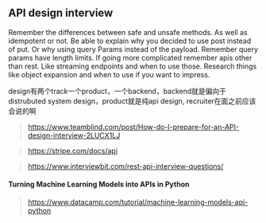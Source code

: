 ## API design interview
Remember the differences between safe and unsafe methods. As well as idempotent or not. Be able to explain why you decided to use post instead of put. Or why using query Params instead of the payload. Remember query params have length limits. If going more complicated remember apis other than rest. Like streaming endpoints and when to use those. Research things like object expansion and when to use if you want to impress.

design有两个track一个product，一个backend，backend就是偏向于distrubuted system design，product就是纯api design, recruiter在面之前应该会说的啊

> https://www.teamblind.com/post/How-do-I-prepare-for-an-API-design-interview-2LUCX1LJ

> https://stripe.com/docs/api

> https://www.interviewbit.com/rest-api-interview-questions/

#### Turning Machine Learning Models into APIs in Python
> https://www.datacamp.com/tutorial/machine-learning-models-api-python

